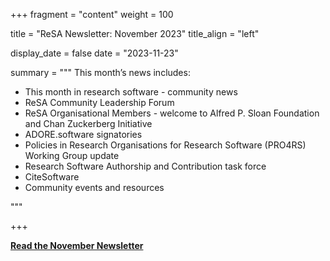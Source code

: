 +++ 
fragment = "content" 
weight = 100

title = "ReSA Newsletter: November 2023" 
title_align = "left"

display_date = false 
date = "2023-11-23"

summary = """ 
This month’s news includes:

* This month in research software - community news
* ReSA Community Leadership Forum
* ReSA Organisational Members - welcome to Alfred P. Sloan Foundation and Chan Zuckerberg Initiative
* ADORE.software signatories
* Policies in Research Organisations for Research Software (PRO4RS) Working Group update
* Research Software Authorship and Contribution task force
* CiteSoftware
* Community events and resources


"""

+++

**[Read the November Newsletter]()**
